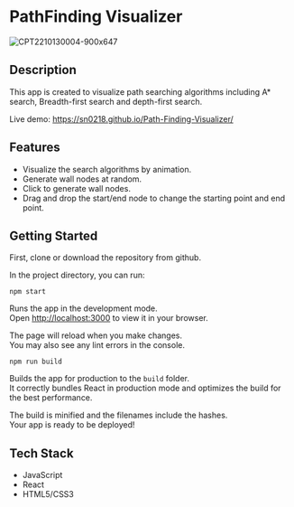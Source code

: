 # PathFinding Visualizer
![CPT2210130004-900x647](https://user-images.githubusercontent.com/48129546/195392852-60c72115-546e-4954-a67c-06247f9a348f.gif)

## Description
This app is created to visualize path searching algorithms including A* search, Breadth-first search and depth-first search.  

Live demo: https://sn0218.github.io/Path-Finding-Visualizer/

## Features
- Visualize the search algorithms by animation.
- Generate wall nodes at random.
- Click to generate wall nodes.
- Drag and drop the start/end node to change the starting point and end point.

## Getting Started

First, clone or download the repository from github.

In the project directory, you can run:

```
npm start
```

Runs the app in the development mode.\
Open [http://localhost:3000](http://localhost:3000) to view it in your browser.

The page will reload when you make changes.\
You may also see any lint errors in the console.

```
npm run build
```

Builds the app for production to the `build` folder.\
It correctly bundles React in production mode and optimizes the build for the best performance.

The build is minified and the filenames include the hashes.\
Your app is ready to be deployed!

## Tech Stack
- JavaScript
- React
- HTML5/CSS3

